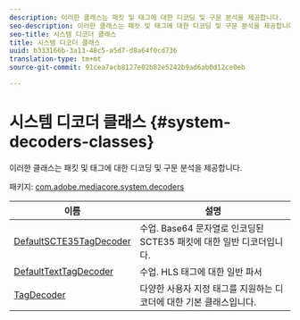 ```yaml
---
description: 이러한 클래스는 패킷 및 태그에 대한 디코딩 및 구문 분석을 제공합니다.
seo-description: 이러한 클래스는 패킷 및 태그에 대한 디코딩 및 구문 분석을 제공합니다.
seo-title: 시스템 디코더 클래스
title: 시스템 디코더 클래스
uuid: b333166b-3a13-48c5-a5d7-d8a64f0cd736
translation-type: tm+mt
source-git-commit: 91cea7acb8127e02b82e5242b9ad6ab0d12ce0eb

---
```



# 시스템 디코더 클래스 {#system-decoders-classes}

이러한 클래스는 패킷 및 태그에 대한 디코딩 및 구문 분석을 제공합니다.

패키지: [com.adobe.mediacore.system.decoders](https://help.adobe.com/en_US/primetime/api/psdk/asdoc-dhls_1.4/com/adobe/mediacore/system/decoders/package-detail.html)

| 이름 | 설명 |
|---|---|
| [DefaultSCTE35TagDecoder](https://help.adobe.com/en_US/primetime/api/psdk/asdoc-dhls_1.4/com/adobe/mediacore/system/decoders/DefaultSCTE35TagDecoder.html) | 수업. Base64 문자열로 인코딩된 SCTE35 패킷에 대한 일반 디코더입니다. |
| [DefaultTextTagDecoder](https://help.adobe.com/en_US/primetime/api/psdk/asdoc-dhls_1.4/com/adobe/mediacore/system/decoders/DefaultTextTagDecoder.html) | 수업. HLS 태그에 대한 일반 파서 |
| [TagDecoder](https://help.adobe.com/en_US/primetime/api/psdk/asdoc-dhls_1.4/com/adobe/mediacore/system/decoders/TagDecoder.html) | 다양한 사용자 지정 태그를 지원하는 디코더에 대한 기본 클래스입니다. |


